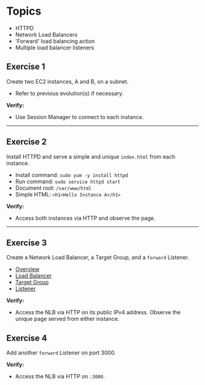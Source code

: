 # Topics
- HTTPD
- Network Load Balancers
- 'Forward' load balancing action
- Multiple load balancer listeners

## Exercise 1
Create two EC2 instances, A and B, on a subnet.
- Refer to previous evolution(s) if necessary. 

**Verify:** 
- Use Session Manager to connect to each instance.

---

## Exercise 2
Install HTTPD and serve a simple and unique `index.html` from each instance.
- Install command: `sudo yum -y install httpd`
- Run command: `sudo service httpd start`
- Document root: `/var/www/html`
- Simple HTML: `<h1>Hello Instance A</h1>`

**Verify:** 
- Access both instances via HTTP and observe the page.

---

## Exercise 3
Create a Network Load Balancer, a Target Group, and a `forward` Listener.
- [Overview](https://docs.aws.amazon.com/elasticloadbalancing/latest/network/introduction.html)
- [Load Balancer](https://docs.aws.amazon.com/AWSCloudFormation/latest/UserGuide/aws-resource-elasticloadbalancingv2-loadbalancer.html)
- [Target Group](https://docs.aws.amazon.com/AWSCloudFormation/latest/UserGuide/aws-resource-elasticloadbalancingv2-targetgroup.html)
- [Listener](https://docs.aws.amazon.com/AWSCloudFormation/latest/UserGuide/aws-resource-elasticloadbalancingv2-listener.html)

**Verify:**
- Access the NLB via HTTP on its public IPv4 address. Observe the unique page served from either instance.

## Exercise 4
Add another `forward` Listener on port 3000.  

**Verify:**
- Access the NLB via HTTP on `:3000`.